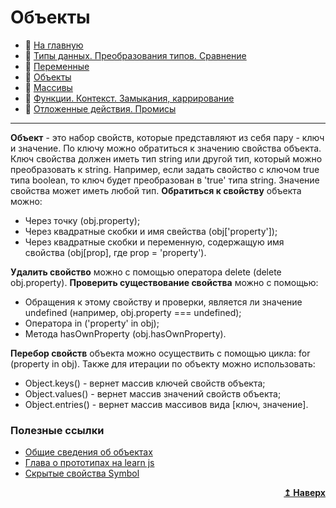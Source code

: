 # Объекты
- :page_with_curl: [На главную](../../../README.md)<br>
- :page_with_curl: [Типы данных. Преобразования типов. Сравнение](.data-types_comparison.md)<br>
- :page_with_curl: [Переменные](./variables.md)<br>
- :page_with_curl: [Объекты](./objectss.md)<br>
- :page_with_curl: [Массивы](./arrays.md)<br>
- :page_with_curl: [Функции. Контекст. Замыкания, каррирование](./functions_сontext_сarr_сlosures.md)<br>
- :page_with_curl: [Отложенные действия. Промисы](./delayed-actions_promise.md)<br>
---
<b>Объект</b> - это набор свойств, которые представляют из себя пару - ключ и значение. По ключу можно обратиться к значению свойства объекта.
Ключ свойства должен иметь тип string или другой тип, который можно преобразовать к string. Например, если задать свойство с ключом true типа boolean, то ключ будет преобразован в 'true' типа string. Значение свойства может иметь любой тип.
<b>Обратиться к свойству</b> объекта можно:
- Через точку (obj.property);
- Через квадратные скобки и имя свейства (obj['property']);
- Через квадратные скобки и переменную, содержащую имя свойства (obj[prop], где prop = 'property').

<b>Удалить свойство</b> можно с помощью оператора delete (delete obj.property).
<b>Проверить существование свойства</b> можно с помощью:
- Обращения к этому свойству и проверки, является ли значение undefined (например, obj.property === undefined);
- Оператора in ('property' in obj);
- Метода hasOwnProperty (obj.hasOwnProperty).

<b>Перебор свойств</b> объекта можно осуществить с помощью цикла: for (property in obj). Также для итерации по объекту можно использовать:
- Object.keys() - вернет массив ключей свойств объекта;
- Object.values() - вернет массив значений свойств объекта;
- Object.entries() - вернет массив массивов вида [ключ, значение].
### Полезные ссылки
- [Общие сведения об объектах](https://developer.mozilla.org/ru/docs/Web/JavaScript/Guide/Working_with_Objects)
- [Глава о прототипах на learn js](https://learn.javascript.ru/prototypes)
- [Скрытые свойства Symbol](https://learn.javascript.ru/symbol#skrytye-svoystva)
<div align="right">
  <b><a href="#">↥ Наверх</a></b>
</div>